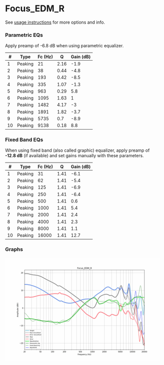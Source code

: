 # Focus_EDM_R
See [usage instructions](https://github.com/jaakkopasanen/AutoEq#usage) for more options and info.

### Parametric EQs
Apply preamp of -6.8 dB when using parametric equalizer.

|   # | Type    |   Fc (Hz) |    Q |   Gain (dB) |
|-----|---------|-----------|------|-------------|
|   1 | Peaking |        21 | 2.16 |        -1.9 |
|   2 | Peaking |        38 | 0.44 |        -4.8 |
|   3 | Peaking |       193 | 0.42 |        -8.5 |
|   4 | Peaking |       335 | 1.07 |        -1.3 |
|   5 | Peaking |       963 | 0.29 |         5.8 |
|   6 | Peaking |      1095 | 1.63 |         1   |
|   7 | Peaking |      1482 | 4.17 |        -3   |
|   8 | Peaking |      1891 | 1.82 |        -3.7 |
|   9 | Peaking |      5735 | 0.7  |        -8.9 |
|  10 | Peaking |      9138 | 0.18 |         8.8 |

### Fixed Band EQs
When using fixed band (also called graphic) equalizer, apply preamp of **-12.8 dB** (if available) and set gains manually with these parameters.

|   # | Type    |   Fc (Hz) |    Q |   Gain (dB) |
|-----|---------|-----------|------|-------------|
|   1 | Peaking |        31 | 1.41 |        -6.1 |
|   2 | Peaking |        62 | 1.41 |        -5.4 |
|   3 | Peaking |       125 | 1.41 |        -6.9 |
|   4 | Peaking |       250 | 1.41 |        -6.4 |
|   5 | Peaking |       500 | 1.41 |         0.6 |
|   6 | Peaking |      1000 | 1.41 |         5.4 |
|   7 | Peaking |      2000 | 1.41 |         2.4 |
|   8 | Peaking |      4000 | 1.41 |         2.3 |
|   9 | Peaking |      8000 | 1.41 |         1.1 |
|  10 | Peaking |     16000 | 1.41 |        12.7 |

### Graphs
![](./Focus_EDM_R.png)
